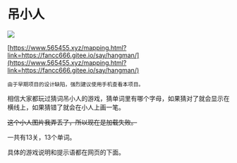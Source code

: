 # 吊小人

![](https://s2.loli.net/2025/06/19/zBj2kDG9EFTJRhg.png)

[https://www.565455.xyz/mapping.html?link=https://fancc666.gitee.io/say/hangman/](https://www.565455.xyz/mapping.html?link=https://fancc666.gitee.io/say/hangman/)

```{warning}
由于早期项目的设计缺陷，强烈建议使用手机查看本项目。
```

相信大家都玩过猜词吊小人的游戏，猜单词里有哪个字母，如果猜对了就会显示在横线上，如果猜错了就会在小人上画一笔。

<del>这个小人图片我弄丢了，所以现在是加载失败。</del>

一共有13关，13个单词。

具体的游戏说明和提示语都在网页的下面。